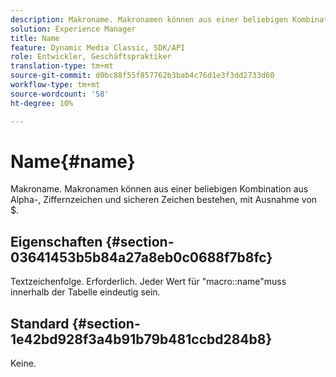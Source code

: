 ```yaml
---
description: Makroname. Makronamen können aus einer beliebigen Kombination aus Alpha-, Ziffernzeichen und sicheren Zeichen bestehen, mit Ausnahme von $.
solution: Experience Manager
title: Name
feature: Dynamic Media Classic, SDK/API
role: Entwickler, Geschäftspraktiker
translation-type: tm+mt
source-git-commit: d0bc88f55f857762b3bab4c76d1e3f3dd2733d60
workflow-type: tm+mt
source-wordcount: '58'
ht-degree: 10%

---
```



# Name{#name}

Makroname. Makronamen können aus einer beliebigen Kombination aus Alpha-, Ziffernzeichen und sicheren Zeichen bestehen, mit Ausnahme von $.

## Eigenschaften {#section-03641453b5b84a27a8eb0c0688f7b8fc}

Textzeichenfolge. Erforderlich. Jeder Wert für &quot;macro::name&quot;muss innerhalb der Tabelle eindeutig sein.

## Standard {#section-1e42bd928f3a4b91b79b481ccbd284b8}

Keine.
